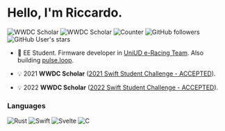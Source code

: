 # Hello, I'm Riccardo.
![WWDC Scholar](https://img.shields.io/badge/-2021%20WWDC%20Scholar-000000?style=for-the-badge&logo=apple&logoColor=white)
![WWDC Scholar](https://img.shields.io/badge/-2022%20WWDC%20Scholar-000000?style=for-the-badge&logo=apple&logoColor=white)
![Counter](https://shields-io-visitor-counter.herokuapp.com/badge?page=persello.persello&label=Profile%20Views&labelColor=000000&logo=GitHub&logoColor=FFFFFF&color=1D70B8&style=for-the-badge)
![GitHub followers](https://img.shields.io/github/followers/persello?color=1D70B8&labelColor=000000&logo=github&style=for-the-badge)
![GitHub User's stars](https://img.shields.io/github/stars/persello?affiliations=OWNER&color=1D70B8&labelColor=000000&logo=github&style=for-the-badge)

- 🔋 EE Student. Firmware developer in [UniUD e-Racing Team](https://formulasae.uniud.it). Also building [pulse.loop](https://github.com/pulse-loop).

- 💡 2021 **WWDC Scholar** ([2021 Swift Student Challenge - ACCEPTED](https://github.com/persello/ssc21)).

- 💡 2022 **WWDC Scholar** ([2022 Swift Student Challenge - ACCEPTED](https://github.com/persello/ssc22)).

### Languages

![Rust](https://img.shields.io/badge/-Rust-000000?style=for-the-badge&logo=rust&logoColor=white)
![Swift](https://img.shields.io/badge/-Swift-FA7343?style=for-the-badge&logo=swift&logoColor=white)
![Svelte](https://img.shields.io/badge/-Svelte-FF3E00?style=for-the-badge&logo=svelte&logoColor=white)
![C](https://img.shields.io/badge/-C-00599C?style=for-the-badge&logo=cplusplus&logoColor=white)

